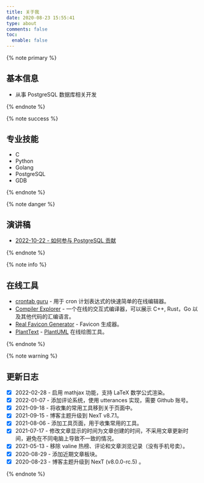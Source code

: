 ```yaml
---
title: 关于我
date: 2020-08-23 15:55:41
type: about
comments: false
toc:
  enable: false
---
```


<div class="custom-black"></div>

{% note primary %}

## 基本信息

* 从事 PostgreSQL 数据库相关开发

{% endnote %}

{% note success %}

## 专业技能

* C
* Python
* Golang
* PostgreSQL
* GDB

{% endnote %}

{% note danger %}

## 演讲稿

* [2022-10-22 - 如何参与 PostgreSQL 贡献](./files/2022-10-22.How.to.Contribute.PostgreSQL.pdf)

{% endnote %}



{% note info %}

## 在线工具

* [crontab guru](https://crontab.guru/) - 用于 cron 计划表达式的快速简单的在线编辑器。
* [Compiler Explorer](https://godbolt.org/) - 一个在线的交互式编译器，可以展示 C++, Rust，Go 以及其他代码的汇编语言。
* [Real Favicon Generator](https://realfavicongenerator.net/) - Favicon 生成器。
* [PlantText](https://www.planttext.com/) - [PlantUML](https://plantuml.com/) 在线绘图工具。

{% endnote %}

{% note warning %}

## 更新日志

* [x] 2022-02-28 - 启用 mathjax 功能，支持 LaTeX 数学公式渲染。
* [x] 2022-01-07 - 添加评论系统，使用 utterances 实现，需要 Github 账号。
* [x] 2021-09-18 - 将收集的常用工具移到关于页面中。
* [x] 2021-09-15 - 博客主题升级到 NexT v8.7.1。
* [x] 2021-08-06 - 添加工具页面，用于收集常用的工具。
* [x] 2021-07-17 - 修改文章显示的时间为文章创建的时间，不采用文章更新时间，避免在不同电脑上导致不一致的情况。
* [x] 2021-05-13 - 移除 valine 热榜、评论和文章浏览记录（没有手机号卖）。
* [x] 2020-08-29 - 添加近期文章板块。
* [x] 2020-08-23 - 博客主题升级到 NexT (v8.0.0-rc.5) 。

{% endnote %}

<!--
* Ubuntu PostgreSQL

#+begin_src bash
  sudo apt-get install -y vim emacs git tmux
  sudo apt-get install -y global gdb silversearcher-ag
  sudo apt-get install -y build-essential
  sudo apt-get install -y clangd-12 clang-12
  sudo update-alternatives --install /usr/bin/clangd clangd /usr/bin/clangd-12 100
  sudo update-alternatives --install /usr/bin/clang clang /usr/bin/clang-12 100
  sudo update-alternatives --install /usr/bin/llvm-config llvm-config /usr/bin/llvm-config-12 100
  sudo apt-get install -y pkg-config bison flex
  sudo apt-get install -y zlib1g-dev
  sudo apt-get install -y libreadline-dev

  sudo apt-get install -y systemtap-sdt-dev # --enable-dtrace
  sudo apt-get install -y libipc-run-perl # --enable-tap-tests
  sudo apt-get install -y libicu-dev      # --with-icu
  sudo apt-get install -y libkrb5-dev     # --with-gssapi
  sudo apt-get install -y libssl-dev      # --with-openssl
  sudo apt-get install -y libldap2-dev    # --with-ldap
  sudo apt-get install -y libxml2-dev     # --with-libxml
  sudo apt-get install -y libxslt1-dev    # --with-libxslt
  sudo apt-get install -y libpam0g-dev    # --with-pam
  sudo apt-get install -y libselinux1-dev # --with-selinux
  sudo apt-get install -y uuid-dev        # --with-uuid=e2fs
  sudo apt-get install -y libsystemd-dev  # --with-systemd
  sudo apt-get install -y gettext         # --enable-nls
  sudo apt-get install -y libperl-dev     # --with-perl
  sudo apt-get install -y libpython3-dev  # --with-python
#+end_src

Or, you can use the following command to install IPC::Run.

#+begin_src bash
  $ cpan    # --enable-tap-tests
  cpan[1]> install IPC::Run
#+end_src

* CentOS

#+begin_src bash
  sudo yum install -y centos-release-scl
  sudo yum install -y devtoolset-11
  sudo yum install -y git

  sudo yum install -y zlib-devel.x86_64
  sudo yum install -y readline-devel.x86_64

  sudo yum install -y devtoolset-11-systemtap-sdt-devel  # --enable-dtrace
  sudo yum install -y krb5-devel.x86_64                  # --with-gssapi
  sudo yum install -y libicu-devel                       # --with-icu
  sudo yum install -y libuuid-devel.x86_64               # --with-uuid=e2fs
  sudo yum install -y libxml2-devel.x86_64               # --with-libxml
  sudo yum install -y libxslt-devel.x86_64               # --with-libxslt
  sudo yum install -y llvm-toolset-7-llvm-devel.x86_64   # --with-llvm
  sudo yum install -y llvm-toolset-7.0-llvm-devel.x86_64
  sudo yum install -y llvm-toolset-7.0.x86_64            # --with-llvm
  sudo yum install -y lz4-devel.x86_64                   # --wit-lz4
  sudo yum install -y openldap-devel.x86_64              # --with-ldap
  sudo yum install -y openssl-devel.x86_64               # --with-openssl
  sudo yum install -y pam-devel.x86_64                   # --with-pam
  sudo yum install -y python3-devel.x86_64               # --with-python
  sudo yum install -y systemd-devel.x86_64               # --with-systemd

  yum install epel-release
  sudo yum install -y libzstd-devel

  # regression test
  sudo yum install -y perl-Test-Harness-3.28-3.el7.noarch
  sudo yum install -y perl-tests.x86_64
  sudo yum install -y perl-IPC-Run.noarch

  # make a RPM package
  sudo yum install -y rpmdevtools.noarch
#+end_src

#+begin_src bash
$ cpan
cpan[1]> install IPC::Run
#+end_src

#+begin_src bash
  sudo yum -y remove git
  sudo yum -y install https://packages.endpointdev.com/rhel/7/os/x86_64/endpoint-repo.x86_64.rpm
  sudo yum -y install git
#+end_src
-->
